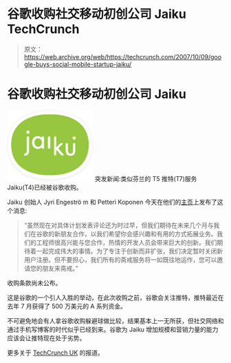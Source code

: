 # 谷歌收购社交移动初创公司 Jaiku TechCrunch

> 原文：<https://web.archive.org/web/https://techcrunch.com/2007/10/09/google-buys-social-mobile-startup-jaiku/>

# 谷歌收购社交移动初创公司 Jaiku

[![jaiku.jpg](img/bf6854cba6aa85a30f5eb718744c63b6.png)](https://web.archive.org/web/20230203031320/http://www.jaiku.com/) 突发新闻:类似芬兰的 T5 推特(T7)服务 Jaiku(T4)已经被谷歌收购。

Jaiku 创始人 Jyri Engeströ m 和 Petteri Koponen 今天在他们的[主页](https://web.archive.org/web/20230203031320/http://www.jaiku.com/)上发布了这个消息:

> “虽然现在对具体计划发表评论还为时过早，但我们期待在未来几个月与我们在谷歌的新朋友合作，以我们希望你会感兴趣和有用的方式拓展业务。我们的工程师很高兴能与您合作，热情的开发人员会带来巨大的创新。我们期待着一起完成伟大的事情。为了专注于创新而非扩张，我们决定暂时关闭新用户注册。但不要担心，我们所有的斋戒服务将一如既往地运作，您可以邀请您的朋友来斋戒。”

收购条款尚未公布。

这是谷歌的一个引人入胜的举动，在此次收购之前，谷歌会关注推特，推特最近在去年 7 月获得了 500 万美元的 A 系列资金。

不可避免地会有人拿谷歌收购躲避球做比较，结果基本上一无所获，但社交网络和通过手机写博客的时代似乎已经到来。谷歌为 Jaiku 增加规模和营销力量的能力应该会让推特现在处于劣势。

更多关于 [TechCrunch UK](https://web.archive.org/web/20230203031320/http://uk.beta.techcrunch.com/2007/10/09/jaiku-bought-by-google/) 的报道。